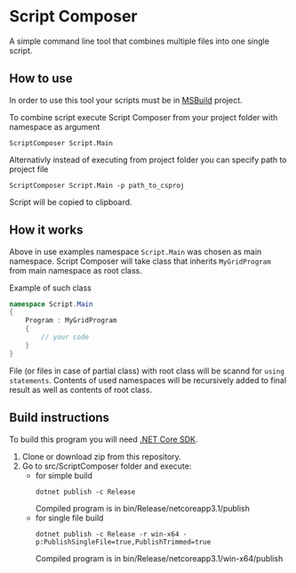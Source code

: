 # Script Composer

A simple command line tool that combines multiple files into one single script.

## How to use

In order to use this tool your scripts must be in [MSBuild](https://docs.microsoft.com/en-us/visualstudio/msbuild/msbuild) project.

To combine script execute Script Composer from your project folder  with namespace as argument

```
ScriptComposer Script.Main
```

Alternativly instead of executing from project folder you can specify path to project file

```
ScriptComposer Script.Main -p path_to_csproj
```

Script will be copied to clipboard.

## How it works

Above in use examples namespace `Script.Main` was chosen as main namespace. Script Composer will take class that inherits `MyGridProgram` from main namespace as root class.

Example of such class

```csharp
namespace Script.Main
{
    Program : MyGridProgram
    {
        // your code
    }
}
```

File (or files in case of partial class) with root class will be scannd for `using statements`. Contents of used namespaces will be recursively added to final result as well as contents of root class.

## Build instructions

To build this program you will need [.NET Core SDK](https://dotnet.microsoft.com/download).

1. Clone or download zip from this repository.
2. Go to src/ScriptComposer folder and execute:
    * for simple build
        ```
        dotnet publish -c Release
        ```
        Compiled program is in bin/Release/netcoreapp3.1/publish
    * for single file build
        ```
        dotnet publish -c Release -r win-x64 -p:PublishSingleFile=true,PublishTrimmed=true
        ```
        Compiled program is in bin/Release/netcoreapp3.1/win-x64/publish
